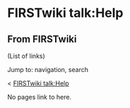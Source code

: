 # FIRSTwiki talk:Help

## From FIRSTwiki

(List of links)

Jump to: navigation, search

< [FIRSTwiki talk:Help](/index.php?title=FIRSTwiki_talk:Help&redirect=no "FIRSTwiki talk:Help")

No pages link to here.
